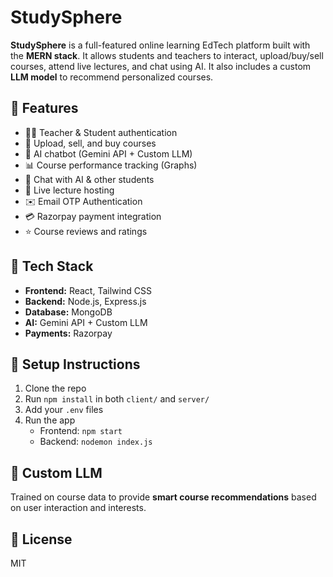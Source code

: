 # StudySphere

**StudySphere** is a full-featured online learning EdTech platform built with the **MERN stack**. It allows students and teachers to interact, upload/buy/sell courses, attend live lectures, and chat using AI. It also includes a custom **LLM model** to recommend personalized courses.

## 🚀 Features

- 🧑‍🏫 Teacher & Student authentication  
- 🎥 Upload, sell, and buy courses  
- 🧠 AI chatbot (Gemini API + Custom LLM)  
- 📊 Course performance tracking (Graphs)  
- 💬 Chat with AI & other students  
- 🔴 Live lecture hosting  
- ✉️ Email OTP Authentication  
- 💳 Razorpay payment integration  
- ⭐ Course reviews and ratings  

## 🧰 Tech Stack

- **Frontend:** React, Tailwind CSS  
- **Backend:** Node.js, Express.js  
- **Database:** MongoDB  
- **AI:** Gemini API + Custom LLM  
- **Payments:** Razorpay  

## 📌 Setup Instructions

1. Clone the repo  
2. Run `npm install` in both `client/` and `server/`  
3. Add your `.env` files  
4. Run the app  
   - Frontend: `npm start`  
   - Backend: `nodemon index.js`  

## 🤖 Custom LLM

Trained on course data to provide **smart course recommendations** based on user interaction and interests.

## 📄 License

MIT
